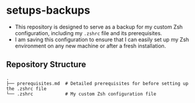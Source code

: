# setups-backups

- This repository is designed to serve as a backup for my custom Zsh configuration, including my `.zshrc` file and its prerequisites.
- I am saving this configuration to ensure that I can easily set up my Zsh environment on any new machine or after a fresh installation.

## Repository Structure

```plaintext
.
├── prerequisites.md  # Detailed prerequisites for before setting up the .zshrc file
└── .zshrc            # My custom Zsh configuration file
